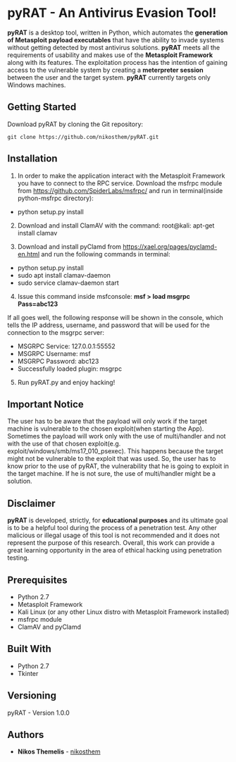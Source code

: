 # pyRAT - An Antivirus Evasion Tool!

**pyRAT** is a desktop tool, written in Python, which automates the **generation of Metasploit payload executables** that have the ability to invade systems without getting detected by most antivirus solutions. **pyRAT** meets all the requirements of usability and makes use of the **Metasploit Framework** along with its features. The exploitation process has the intention of gaining access to the vulnerable system by creating a **meterpreter session** between the user and the target system. **pyRAT** currently targets only Windows machines.


## Getting Started

Download pyRAT by cloning the Git repository:

	git clone https://github.com/nikosthem/pyRAT.git


## Installation

1. In order to make the application interact with the Metasploit Framework you have to connect to the RPC service. Download the msfrpc module from
https://github.com/SpiderLabs/msfrpc/ and run in terminal(inside python-msfrpc directory):
* python setup.py install

2. Download and install ClamAV with the command:
root@kali: apt-get install clamav

3. Download and install pyClamd from https://xael.org/pages/pyclamd-en.html
and run the following commands in terminal:
* python setup.py install
* sudo apt install clamav-daemon
* sudo service clamav-daemon start

4. Issue this command inside msfconsole:
**msf > load msgrpc Pass=abc123**

If all goes well, the following response will be shown in the console, which tells
the IP address, username, and password that will be used for the connection to
the msgrpc server:
* MSGRPC Service: 127.0.0.1:55552
* MSGRPC Username: msf
* MSGRPC Password: abc123
* Successfully loaded plugin: msgrpc

5. Run pyRAT.py and enjoy hacking!


## Important Notice 

The user has to be aware that the payload will only work if the target machine is vulnerable to the chosen exploit(when starting the App). Sometimes the payload will work only with the use of multi/handler and not with the use of that chosen exploit(e.g. exploit/windows/smb/ms17_010_psexec). This happens because the target might not be vulnerable to the exploit that was used. 
So, the user has to know prior to the use of pyRAT, the vulnerability that he is going to exploit in the target machine. If he is not sure, the use of multi/handler might be a solution.

## Disclaimer

**pyRAT** is developed, strictly, for **educational purposes** and its ultimate goal is to be a helpful tool during the process of a penetration test. Any other malicious or illegal usage of this tool is not recommended and it does not represent the purpose of this research. Overall, this work can provide a great learning opportunity in the area of ethical hacking using penetration testing.


## Prerequisites

 - Python 2.7
 - Metasploit Framework
 - Kali Linux (or any other Linux distro with Metasploit Framework installed)
 - msfrpc module
 - ClamAV and pyClamd


## Built With

* Python 2.7
* Tkinter


## Versioning

pyRAT - Version 1.0.0


## Authors

* **Nikos Themelis** - [nikosthem](https://github.com/nikosthem)
